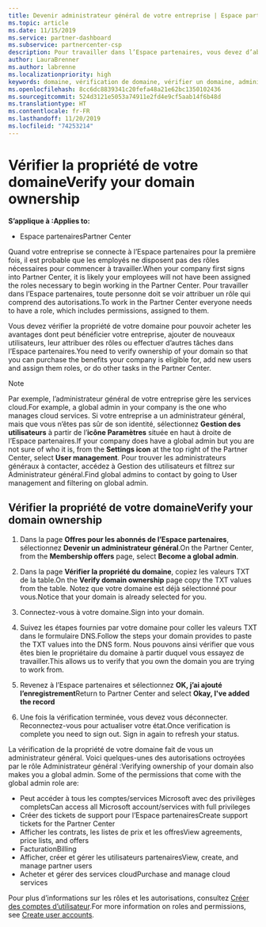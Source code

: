 ```yaml
---
title: Devenir administrateur général de votre entreprise | Espace partenaires
ms.topic: article
ms.date: 11/15/2019
ms.service: partner-dashboard
ms.subservice: partnercenter-csp
description: Pour travailler dans l’Espace partenaires, vous devez d’abord vérifier la propriété de votre domaine. Découvrez comment procéder et comment devenir un administrateur général qui peut ajouter des utilisateurs.
author: LauraBrenner
ms.author: labrenne
ms.localizationpriority: high
keywords: domaine, vérification de domaine, vérifier un domaine, administrateur général, rôles d’utilisateur, autorisations
ms.openlocfilehash: 8cc6dc8839341c20fefa48a21e62bc1350102436
ms.sourcegitcommit: 524d3121e5053a74911e2fd4e9cf5aab14f6b48d
ms.translationtype: HT
ms.contentlocale: fr-FR
ms.lasthandoff: 11/20/2019
ms.locfileid: "74253214"
---
```

# <a name="verify-your-domain-ownership"></a><span data-ttu-id="41543-105">Vérifier la propriété de votre domaine</span><span class="sxs-lookup"><span data-stu-id="41543-105">Verify your domain ownership</span></span>

<span data-ttu-id="41543-106">**S’applique à :**</span><span class="sxs-lookup"><span data-stu-id="41543-106">**Applies to:**</span></span>

- <span data-ttu-id="41543-107">Espace partenaires</span><span class="sxs-lookup"><span data-stu-id="41543-107">Partner Center</span></span>

<span data-ttu-id="41543-108">Quand votre entreprise se connecte à l’Espace partenaires pour la première fois, il est probable que les employés ne disposent pas des rôles nécessaires pour commencer à travailler.</span><span class="sxs-lookup"><span data-stu-id="41543-108">When your company first signs into Partner Center, it is likely your employees will not have been assigned the roles necessary to begin working in the Partner Center.</span></span> <span data-ttu-id="41543-109">Pour travailler dans l’Espace partenaires, toute personne doit se voir attribuer un rôle qui comprend des autorisations.</span><span class="sxs-lookup"><span data-stu-id="41543-109">To work in the Partner Center everyone needs to have a role, which includes permissions, assigned to them.</span></span>  

<span data-ttu-id="41543-110">Vous devez vérifier la propriété de votre domaine pour pouvoir acheter les avantages dont peut bénéficier votre entreprise, ajouter de nouveaux utilisateurs, leur attribuer des rôles ou effectuer d’autres tâches dans l’Espace partenaires.</span><span class="sxs-lookup"><span data-stu-id="41543-110">You need to verify ownership of your domain so that you can purchase the benefits your company is eligible for, add new users and assign them roles, or do other tasks in the Partner Center.</span></span> 

>[!Note]
><span data-ttu-id="41543-111">Par exemple, l’administrateur général de votre entreprise gère les services cloud.</span><span class="sxs-lookup"><span data-stu-id="41543-111">For example, a global admin in your company is the one who manages cloud services.</span></span> <span data-ttu-id="41543-112">Si votre entreprise a un administrateur général, mais que vous n’êtes pas sûr de son identité, sélectionnez **Gestion des utilisateurs** à partir de l’**icône Paramètres** située en haut à droite de l’Espace partenaires.</span><span class="sxs-lookup"><span data-stu-id="41543-112">If your company does have a global admin but you are not sure of who it is, from the **Settings icon** at the top right of the Partner Center, select **User management**.</span></span> <span data-ttu-id="41543-113">Pour trouver les administrateurs généraux à contacter, accédez à Gestion des utilisateurs et filtrez sur Administrateur général.</span><span class="sxs-lookup"><span data-stu-id="41543-113">Find global admins to contact by going to User management and filtering on global admin.</span></span>

## <a name="verify-your-domain-ownership"></a><span data-ttu-id="41543-114">Vérifier la propriété de votre domaine</span><span class="sxs-lookup"><span data-stu-id="41543-114">Verify your domain ownership</span></span>

1. <span data-ttu-id="41543-115">Dans la page **Offres pour les abonnés de l’Espace partenaires**, sélectionnez **Devenir un administrateur général**.</span><span class="sxs-lookup"><span data-stu-id="41543-115">On the Partner Center, from the **Membership offers** page, select **Become a global admin**.</span></span> 

2. <span data-ttu-id="41543-116">Dans la page **Vérifier la propriété du domaine**, copiez les valeurs TXT de la table.</span><span class="sxs-lookup"><span data-stu-id="41543-116">On the **Verify domain ownership** page copy the TXT values from the table.</span></span> <span data-ttu-id="41543-117">Notez que votre domaine est déjà sélectionné pour vous.</span><span class="sxs-lookup"><span data-stu-id="41543-117">Notice that your domain is already selected for you.</span></span>

3. <span data-ttu-id="41543-118">Connectez-vous à votre domaine.</span><span class="sxs-lookup"><span data-stu-id="41543-118">Sign into your domain.</span></span> 

4. <span data-ttu-id="41543-119">Suivez les étapes fournies par votre domaine pour coller les valeurs TXT dans le formulaire DNS.</span><span class="sxs-lookup"><span data-stu-id="41543-119">Follow the steps your domain provides to paste the TXT values into the DNS form.</span></span>  <span data-ttu-id="41543-120">Nous pouvons ainsi vérifier que vous êtes bien le propriétaire du domaine à partir duquel vous essayez de travailler.</span><span class="sxs-lookup"><span data-stu-id="41543-120">This allows us to verify that you own the domain you are trying to work from.</span></span>

5. <span data-ttu-id="41543-121">Revenez à l’Espace partenaires et sélectionnez **OK, j’ai ajouté l’enregistrement**</span><span class="sxs-lookup"><span data-stu-id="41543-121">Return to Partner Center and select **Okay, I've added the record**</span></span>

6. <span data-ttu-id="41543-122">Une fois la vérification terminée, vous devez vous déconnecter. Reconnectez-vous pour actualiser votre état.</span><span class="sxs-lookup"><span data-stu-id="41543-122">Once verification is complete you need to sign out. Sign in again to refresh your status.</span></span> 

<span data-ttu-id="41543-123">La vérification de la propriété de votre domaine fait de vous un administrateur général. Voici quelques-unes des autorisations octroyées par le rôle Administrateur général :</span><span class="sxs-lookup"><span data-stu-id="41543-123">Verifying ownership of your domain also makes you a global admin. Some of the permissions that come with the global admin role are:</span></span>

- <span data-ttu-id="41543-124">Peut accéder à tous les comptes/services Microsoft avec des privilèges complets</span><span class="sxs-lookup"><span data-stu-id="41543-124">Can access all Microsoft account/services with full privileges</span></span> 
- <span data-ttu-id="41543-125">Créer des tickets de support pour l’Espace partenaires</span><span class="sxs-lookup"><span data-stu-id="41543-125">Create support tickets for the Partner Center</span></span>
- <span data-ttu-id="41543-126">Afficher les contrats, les listes de prix et les offres</span><span class="sxs-lookup"><span data-stu-id="41543-126">View agreements, price lists, and offers</span></span>
- <span data-ttu-id="41543-127">Facturation</span><span class="sxs-lookup"><span data-stu-id="41543-127">Billing</span></span>
- <span data-ttu-id="41543-128">Afficher, créer et gérer les utilisateurs partenaires</span><span class="sxs-lookup"><span data-stu-id="41543-128">View, create, and manage partner users</span></span>
- <span data-ttu-id="41543-129">Acheter et gérer des services cloud</span><span class="sxs-lookup"><span data-stu-id="41543-129">Purchase and manage cloud services</span></span>

<span data-ttu-id="41543-130">Pour plus d’informations sur les rôles et les autorisations, consultez [Créer des comptes d’utilisateur](create-user-accounts-and-set-permissions.md).</span><span class="sxs-lookup"><span data-stu-id="41543-130">For more information on roles and permissions, see [Create user accounts](create-user-accounts-and-set-permissions.md).</span></span> 